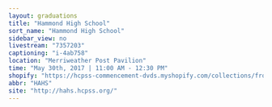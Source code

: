 ```yaml
---
layout: graduations
title: "Hammond High School"
sort_name: "Hammond High School"
sidebar_view: no
livestream: "7357203"
captioning: "i-4ab758"
location: "Merriweather Post Pavilion"
time: "May 30th, 2017 | 11:00 AM - 12:30 PM"
shopify: "https://hcpss-commencement-dvds.myshopify.com/collections/frontpage/products/hammond-high-school-2014-commencement-dvd"
abbr: "HAHS"
site: "http://hahs.hcpss.org/"
---
```

